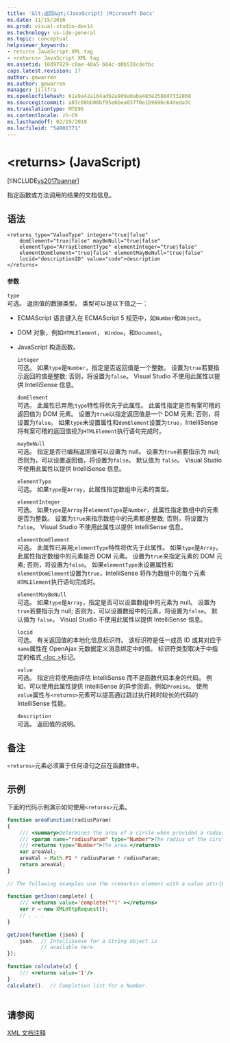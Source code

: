 ```yaml
---
title: '&lt;返回&gt;(JavaScript) |Microsoft Docs'
ms.date: 11/15/2016
ms.prod: visual-studio-dev14
ms.technology: vs-ide-general
ms.topic: conceptual
helpviewer_keywords:
- returns JavaScript XML tag
- <returns> JavaScript XML tag
ms.assetid: 10d97829-c0ae-40a5-b04c-d8b538cdefbc
caps.latest.revision: 17
author: gewarren
ms.author: gewarren
manager: jillfra
ms.openlocfilehash: 81a9a42a104adb2a9d9a9aba483e2588d7332868
ms.sourcegitcommit: a83c60bb00bf95e6bea037f0e1b9696c64deda3c
ms.translationtype: MTE95
ms.contentlocale: zh-CN
ms.lasthandoff: 02/19/2019
ms.locfileid: "54801771"
---
```

# <a name="ltreturnsgt-javascript"></a>&lt;returns&gt; (JavaScript)
[!INCLUDE[vs2017banner](../includes/vs2017banner.md)]

指定函数或方法调用的结果的文档信息。  
  
## <a name="syntax"></a>语法  
  
```  
<returns type="ValueType" integer="true|false"  
    domElement="true|false" mayBeNull="true|false"  
    elementType="ArrayElementType" elementInteger="true|false"  
    elementDomElement="true|false" elementMayBeNull="true|false"  
    locid="descriptionID" value="code">description  
</returns>  
```  
  
#### <a name="parameters"></a>参数  
 `type`  
 可选。 返回值的数据类型。 类型可以是以下值之一：  
  
- ECMAScript 语言键入在 ECMAScript 5 规范中，如`Number`和`Object`。  
  
- DOM 对象，例如`HTMLElement`， `Window`，和`Document`。  
  
- JavaScript 构造函数。  
  
  `integer`  
  可选。 如果`type`是`Number`，指定是否返回值是一个整数。 设置为`true`若要指示返回的值是整数; 否则，将设置为`false`。 Visual Studio 不使用此属性以提供 IntelliSense 信息。  
  
  `domElement`  
  可选。 此属性已弃用;`type`特性将优先于此属性。 此属性指定是否有案可稽的返回值为 DOM 元素。 设置为`true`以指定返回值是一个 DOM 元素; 否则，将设置为`false`。 如果`type`未设置属性和`domElement`设置为`true`，IntelliSense 将有案可稽的返回值视为`HTMLElement`执行语句完成时。  
  
  `mayBeNull`  
  可选。 指定是否已编档返回值可以设置为 null。 设置为`true`若要指示为 null; 否则为，可以设置返回值，将设置为`false`。 默认值为 `false`。 Visual Studio 不使用此属性以提供 IntelliSense 信息。  
  
  `elementType`  
  可选。 如果`type`是`Array`，此属性指定数组中元素的类型。  
  
  `elementInteger`  
  可选。 如果`type`是`Array`并`elementType`是`Number`，此属性指定数组中的元素是否为整数。 设置为`true`来指示数组中的元素都是整数; 否则，将设置为`false`。 Visual Studio 不使用此属性以提供 IntelliSense 信息。  
  
  `elementDomElement`  
  可选。 此属性已弃用;`elementType`特性将优先于此属性。 如果`type`是`Array`，此属性指定数组中的元素是否 DOM 元素。 设置为`true`来指定元素的 DOM 元素; 否则，将设置为`false`。 如果`elementType`未设置属性和`elementDomElement`设置为`true`，IntelliSense 将作为数组中的每个元素`HTMLElement`执行语句完成时。  
  
  `elementMayBeNull`  
  可选。 如果`type`是`Array`，指定是否可以设置数组中的元素为 null。 设置为`true`若要指示为 null; 否则为，可以设置数组中的元素，将设置为`false`。 默认值为 `false`。 Visual Studio 不使用此属性以提供 IntelliSense 信息。  
  
  `locid`  
  可选。 有关返回值的本地化信息标识符。 该标识符是任一成员 ID 或其对应于`name`属性在 OpenAjax 元数据定义消息绑定中的值。 标识符类型取决于中指定的格式[ \<loc >](../ide/loc-javascript.md)标记。  
  
  `value`  
  可选。 指定应将使用由评估 IntelliSense 而不是函数代码本身的代码。 例如，可以使用此属性提供 IntelliSense 的异步回调，例如`Promise`。 使用`value`属性与`<returns>`元素可以提高通过跳过执行耗时较长的代码的 IntelliSense 性能。  
  
  `description`  
  可选。 返回值的说明。  
  
## <a name="remarks"></a>备注  
 `<returns>`元素必须置于任何语句之前在函数体中。  
  
## <a name="example"></a>示例  
 下面的代码示例演示如何使用`<returns>`元素。  
  
```javascript  
function areaFunction(radiusParam)  
{  
    /// <summary>Determines the area of a circle when provided a radius parameter.</summary>  
    /// <param name="radiusParam" type="Number">The radius of the circle.</param>  
    /// <returns type="Number">The area.</returns>  
    var areaVal;  
    areaVal = Math.PI * radiusParam * radiusParam;  
    return areaVal;  
}  
  
// The following examples use the <remarks> element with a value attribute.  
  
function getJson(complete) {   
    /// <returns value='complete("")' ></returns>  
    var r = new XMLHttpRequest();   
    // . . .   
}   
  
getJson(function (json) {   
    json.  // IntelliSense for a String object is   
           // available here.  
});  
  
function calculate(x) {  
    /// <returns value='1'/>  
}  
calculate().  // Completion list for a Number.  
  
```  
  
## <a name="see-also"></a>请参阅  
 [XML 文档注释](../ide/xml-documentation-comments-javascript.md)
